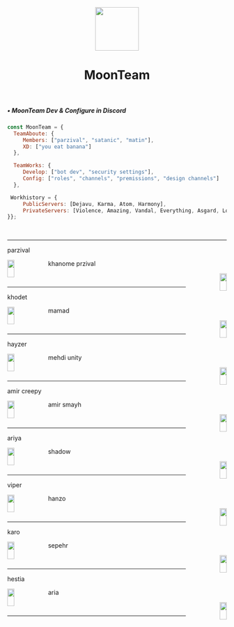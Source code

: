 
<div align="center">
<img src="https://cdn.discordapp.com/attachments/862717041152229426/982772600109420554/moon.png" align="center" height="100" width="100" /></br>
<h1>MoonTeam</h1>
</div></br>


<div align="left">
  <h5>• MoonTeam Dev & Configure in Discord</h5>
  
  ```js
  const MoonTeam = {
    TeamAboute: {
       Members: ["parzival", "satanic", "matin"],
       XD: ["you eat banana"]
    },
  
    TeamWorks: {
       Develop: ["bot dev", "security settings"],
       Config: ["roles", "channels", "premissions", "design channels"]
    },
  
   Workhistory = {
       PublicServers: [Dejavu, Karma, Atom, Harmony],
       PrivateServers: [Violence, Amazing, Vandal, Everything, Asgard, Lollipop]
  }};
  
  ```
</div></br>


----

parzival<div align="left">
<a href="https://discord.gg/kEKgyTjHvN"><img src="![image](https://user-images.githubusercontent.com/106273190/206874721-44867a9e-15fd-4988-b44c-ea16f2583234.png)" align="left" height="40" style="width: 18%" ><a/></div>
  

khanome przival<div align="right">
<a href="mailto:abolparzival@gmail.com"><img src="![image](https://user-images.githubusercontent.com/106273190/206874991-1ac849d0-178d-4e89-9b16-5339715159f3.png)" align="right" height="40" style="width: 18%" ></a></div>
<br/>

----
  
khodet<div align="left">
<a href="https://discord.gg/kEKgyTjHvN"><img src="![image](https://user-images.githubusercontent.com/106273190/206874742-b4fe05be-dffc-482d-a6ae-3b2f6af6c0ae.png)" align="left" height="40" style="width: 18%" ><a/></div>
  


mamad<div align="right">
<a href="mailto:abolparzival@gmail.com"><img src="![image](https://user-images.githubusercontent.com/106273190/206874746-277a0f88-ca19-4b16-ab58-21b590e813f2.png)  " align="right" height="40" style="width: 18%" ></a></div>
<br/>

----

hayzer<div align="left">
<a href="https://discord.gg/kEKgyTjHvN"><img src="![image](https://user-images.githubusercontent.com/106273190/206875316-947481f2-3388-46a8-957d-d3ac66051a3b.png)" align="left" height="40" style="width: 18%" ><a/></div>



mehdi unity<div align="right">
<a href="mailto:abolparzival@gmail.com"><img src="" align="right" height="40" style="width: 18%" ></a></div>
<br/>

----
  
amir creepy<div align="left">
<a href="https://discord.gg/kEKgyTjHvN"><img src="![image](https://user-images.githubusercontent.com/106273190/206875385-36bf7c0a-76b1-46dc-af75-a1813993d012.png)" align="left" height="40" style="width: 18%" ><a/></div>



amir smayh<div align="right">
<a href="mailto:abolparzival@gmail.com"><img src="" align="right" height="40" style="width: 18%" ></a></div>
<br/>

----

ariya<div align="left">
<a href="https://discord.gg/kEKgyTjHvN"><img src="![image](https://user-images.githubusercontent.com/106273190/206875346-8e0ddf26-00a9-4bdf-8e2a-f3c5891c290a.png)" align="left" height="40" style="width: 18%" ><a/></div>



shadow<div align="right">
<a href="mailto:abolparzival@gmail.com"><img src="![image](https://user-images.githubusercontent.com/106273190/206874827-83ca5951-3c3c-43bd-aaa0-b6576dc39eb0.png)" align="right" height="40" style="width: 18%" ></a></div>
<br/>

  ----

viper<div align="left">
<a href="https://discord.gg/kEKgyTjHvN"><img src="![image](https://user-images.githubusercontent.com/106273190/206875360-09c882c2-48a0-4f86-901a-e6beff851c55.png)" align="left" height="40" style="width: 18%" ><a/></div>



hanzo<div align="right">
<a href="mailto:abolparzival@gmail.com"><img src="" align="right" height="40" style="width: 18%" ></a></div>
<br/>
  
  ----

karo<div align="left">
<a href="https://discord.gg/kEKgyTjHvN"><img src="![image](https://user-images.githubusercontent.com/106273190/206875300-782a7d44-6ac4-46ae-a023-efb01cd422cc.png)" align="left" height="40" style="width: 18%" ><a/></div>
  


sepehr<div align="right">
<a href="mailto:abolparzival@gmail.com"><img src="![image](https://user-images.githubusercontent.com/106273190/206875216-2c60955d-da5b-4cb9-8ddf-499940297106.png)" align="right" height="40" style="width: 18%" ></a></div>
<br/>

  ----

  
hestia<div align="left">
<a href="https://discord.gg/kEKgyTjHvN"><img src="" align="left" height="40" style="width: 18%" ><a/></div>


aria<div align="right">
<a href="mailto:abolparzival@gmail.com"><img src=" ![image](https://user-images.githubusercontent.com/106273190/206875370-390b8826-4eda-4df6-85cf-078e8d445ed9.png)" align="right" height="40" style="width: 18%" ></a></div>
<br/>

  ----
